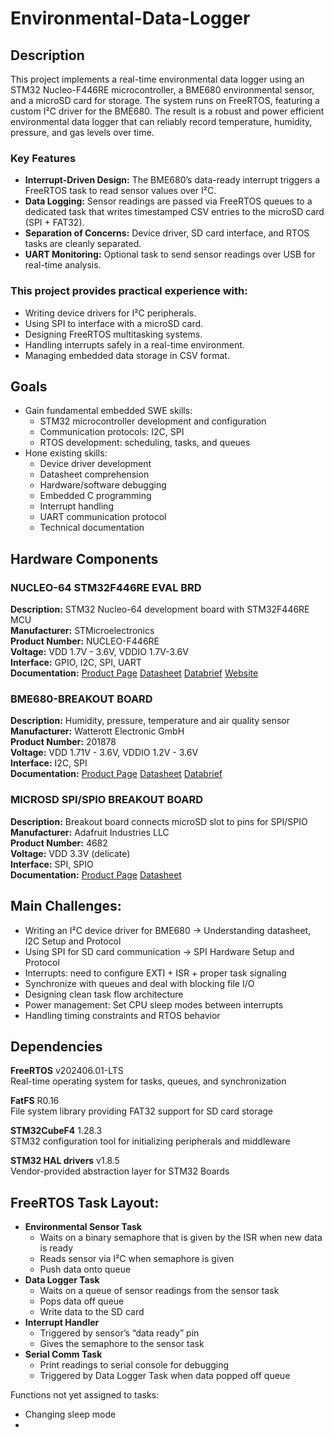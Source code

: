 # Environmental-Data-Logger

## Description
This project implements a real-time environmental data logger using an STM32 Nucleo-F446RE microcontroller, a BME680 environmental sensor, and a microSD card for storage. The system runs on FreeRTOS, featuring a custom I²C driver for the BME680. The result is a robust and power efficient environmental data logger that can reliably record temperature, humidity, pressure, and gas levels over time.

### Key Features
- **Interrupt-Driven Design:** The BME680’s data-ready interrupt triggers a FreeRTOS task to read sensor values over I²C.
- **Data Logging:** Sensor readings are passed via FreeRTOS queues to a dedicated task that writes timestamped CSV entries to the microSD card (SPI + FAT32).
- **Separation of Concerns:** Device driver, SD card interface, and RTOS tasks are cleanly separated.
- **UART Monitoring:** Optional task to send sensor readings over USB for real-time analysis.

### This project provides practical experience with:
- Writing device drivers for I²C peripherals.
- Using SPI to interface with a microSD card.
- Designing FreeRTOS multitasking systems.
- Handling interrupts safely in a real-time environment.
- Managing embedded data storage in CSV format.

## Goals
- Gain fundamental embedded SWE skills: 
  - STM32 microcontroller development and configuration
  - Communication protocols: I2C, SPI
  - RTOS development: scheduling, tasks, and queues
- Hone existing skills:
  - Device driver development
  - Datasheet comprehension
  - Hardware/software debugging
  - Embedded C programming
  - Interrupt handling
  - UART communication protocol
  - Technical documentation

## Hardware Components
### NUCLEO-64 STM32F446RE EVAL BRD
**Description:**
STM32 Nucleo-64 development board with STM32F446RE MCU  
**Manufacturer:**
STMicroelectronics  
**Product Number:**
NUCLEO-F446RE  
**Voltage:**
VDD 1.7V - 3.6V, VDDIO 1.7V-3.6V  
**Interface:**
GPIO, I2C, SPI, UART  
**Documentation:**
[Product Page](https://www.digikey.com/en/products/detail/stmicroelectronics/NUCLEO-F446RE/5347712)    [Datasheet](https://www.st.com/content/ccc/resource/technical/document/datasheet/65/cb/75/50/53/d6/48/24/DM00141306.pdf/files/DM00141306.pdf/jcr:content/translations/en.DM00141306.pdf)    [Databrief](https://www.st.com/content/ccc/resource/technical/document/data_brief/c8/3c/30/f7/d6/08/4a/26/DM00105918.pdf/files/DM00105918.pdf/jcr:content/translations/en.DM00105918.pdf)    [Website](https://www.st.com/en/evaluation-tools/nucleo-f446re.html?ecmp=tt9470_gl_link_feb2019&rt=db&id=DB2196#overview)  

### BME680-BREAKOUT BOARD
**Description:**
Humidity, pressure, temperature and air quality sensor  
**Manufacturer:**
Watterott Electronic GmbH  
**Product Number:**
201878  
**Voltage:**
VDD 1.71V - 3.6V, VDDIO 1.2V - 3.6V  
**Interface:**
I2C, SPI  
**Documentation:**
[Product Page](https://www.digikey.com/en/products/detail/watterott-electronic-gmbh/201878/10071156)    [Datasheet](https://www.bosch-sensortec.com/media/boschsensortec/downloads/datasheets/bst-bme680-ds001.pdf)    [Databrief](https://mm.digikey.com/Volume0/opasdata/d220001/medias/docus/567/201878_Web.pdf)  

### MICROSD SPI/SPIO BREAKOUT BOARD
**Description:**
Breakout board connects microSD slot to pins for SPI/SPIO  
**Manufacturer:**
Adafruit Industries LLC  
**Product Number:**
4682  
**Voltage:**
VDD 3.3V (delicate)  
**Interface:**
SPI, SPIO  
**Documentation:**
[Product Page](https://www.digikey.com/en/products/detail/adafruit-industries-llc/4682/12822319)    [Datasheet](https://cdn-learn.adafruit.com/downloads/pdf/adafruit-microsd-spi-sdio.pdf)  

## Main Challenges:
- Writing an I²C device driver for BME680 -> Understanding datasheet, I2C Setup and Protocol
- Using SPI for SD card communication -> SPI Hardware Setup and Protocol
- Interrupts: need to configure EXTI + ISR + proper task signaling
- Synchronize with queues and deal with blocking file I/O
- Designing clean task flow architecture
- Power management: Set CPU sleep modes between interrupts
- Handling timing constraints and RTOS behavior

##  Dependencies
**FreeRTOS** v202406.01-LTS  
Real-time operating system for tasks, queues, and synchronization

**FatFS** R0.16  
File system library providing FAT32 support for SD card storage

**STM32CubeF4** 1.28.3  
STM32 configuration tool for initializing peripherals and middleware

**STM32 HAL drivers** v1.8.5  
Vendor-provided abstraction layer for STM32 Boards

##  FreeRTOS Task Layout:
- **Environmental Sensor Task**
  - Waits on a binary semaphore that is given by the ISR when new data is ready
  - Reads sensor via I²C when semaphore is given
  - Push data onto queue
- **Data Logger Task**
  - Waits on a queue of sensor readings from the sensor task
  - Pops data off queue
  - Write data to the SD card
- **Interrupt Handler**
  - Triggered by sensor’s “data ready” pin
  - Gives the semaphore to the sensor task
- **Serial Comm Task**
  - Print readings to serial console for debugging
  - Triggered by Data Logger Task when data popped off queue

Functions not yet assigned to tasks:
- Changing sleep mode
- 
